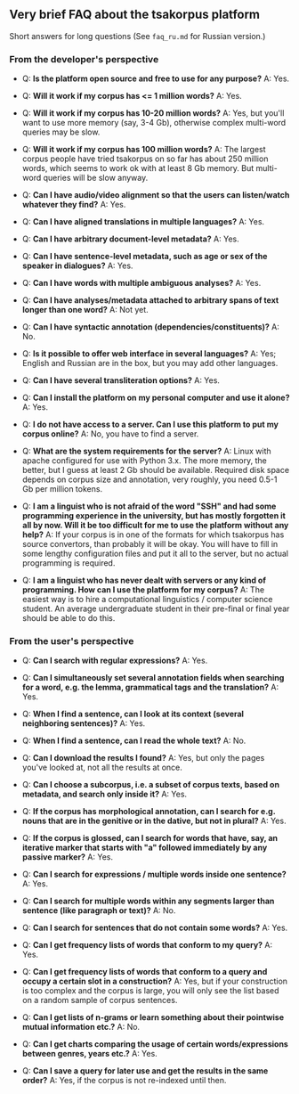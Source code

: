 ## Very brief FAQ about the tsakorpus platform
Short answers for long questions (See ``faq_ru.md`` for Russian version.)

### From the developer's perspective

* Q: **Is the platform open source and free to use for any purpose?**
  A: Yes.

* Q: **Will it work if my corpus has <= 1 million words?**
  A: Yes.

* Q: **Will it work if my corpus has 10-20 million words?**
  A: Yes, but you'll want to use more memory (say, 3-4 Gb), otherwise complex multi-word queries may be slow.

* Q: **Will it work if my corpus has 100 million words?**
  A: The largest corpus people have tried tsakorpus on so far has about 250 million words, which seems to work ok with at least 8 Gb memory. But multi-word queries will be slow anyway.

* Q: **Can I have audio/video alignment so that the users can listen/watch whatever they find?**
  A: Yes.

* Q: **Can I have aligned translations in multiple languages?**
  A: Yes.

* Q: **Can I have arbitrary document-level metadata?**
  A: Yes.

* Q: **Can I have sentence-level metadata, such as age or sex of the speaker in dialogues?**
  A: Yes.

* Q: **Can I have words with multiple ambiguous analyses?**
  A: Yes.

* Q: **Can I have analyses/metadata attached to arbitrary spans of text longer than one word?**
  A: Not yet.

* Q: **Can I have syntactic annotation (dependencies/constituents)?**
  A: No.

* Q: **Is it possible to offer web interface in several languages?**
  A: Yes; English and Russian are in the box, but you may add other languages.

* Q: **Can I have several transliteration options?**
  A: Yes.

* Q: **Can I install the platform on my personal computer and use it alone?**
  A: Yes.

* Q: **I do not have access to a server. Can I use this platform to put my corpus online?**
  A: No, you have to find a server.

* Q: **What are the system requirements for the server?**
  A: Linux with apache configured for use with Python 3.x. The more memory, the better, but I guess at least 2 Gb should be available. Required disk space depends on corpus size and annotation, very roughly, you need 0.5-1 Gb per million tokens.

* Q: **I am a linguist who is not afraid of the word "SSH" and had some programming experience in the university, but has mostly forgotten it all by now. Will it be too difficult for me to use the platform without any help?**
  A: If your corpus is in one of the formats for which tsakorpus has source convertors, than probably it will be okay. You will have to fill in some lengthy configuration files and put it all to the server, but no actual programming is required.

* Q: **I am a linguist who has never dealt with servers or any kind of programming. How can I use the platform for my corpus?**
  A: The easiest way is to hire a computational linguistics / computer science student. An average undergraduate student in their pre-final or final year should be able to do this.



### From the user's perspective
* Q: **Can I search with regular expressions?**
  A: Yes.
  
* Q: **Can I simultaneously set several annotation fields when searching for a word, e.g. the lemma, grammatical tags and the translation?**
  A: Yes.

* Q: **When I find a sentence, can I look at its context (several neighboring sentences)?**
  A: Yes.

* Q: **When I find a sentence, can I read the whole text?**
  A: No.

* Q: **Can I download the results I found?**
  A: Yes, but only the pages you've looked at, not all the results at once.

* Q: **Can I choose a subcorpus, i.e. a subset of corpus texts, based on metadata, and search only inside it?**
  A: Yes.

* Q: **If the corpus has morphological annotation, can I search for e.g. nouns that are in the genitive or in the dative, but not in plural?**
  A: Yes.
  
* Q: **If the corpus is glossed, can I search for words that have, say, an iterative marker that starts with "a" followed immediately by any passive marker?**
  A: Yes.

* Q: **Can I search for expressions / multiple words inside one sentence?**
  A: Yes.

* Q: **Can I search for multiple words within any segments larger than sentence (like paragraph or text)?**
  A: No.

* Q: **Can I search for sentences that __do not__ contain some words?**
  A: Yes.

* Q: **Can I get frequency lists of words that conform to my query?**
  A: Yes.

* Q: **Can I get frequency lists of words that conform to a query and occupy a certain slot in a construction?**
  A: Yes, but if your construction is too complex and the corpus is large, you will only see the list based on a random sample of corpus sentences.

* Q: **Can I get lists of n-grams or learn something about their pointwise mutual information etc.?**
  A: No.

* Q: **Can I get charts comparing the usage of certain words/expressions between genres, years etc.?**
  A: Yes.

* Q: **Can I save a query for later use and get the results in the same order?**
  A: Yes, if the corpus is not re-indexed until then.